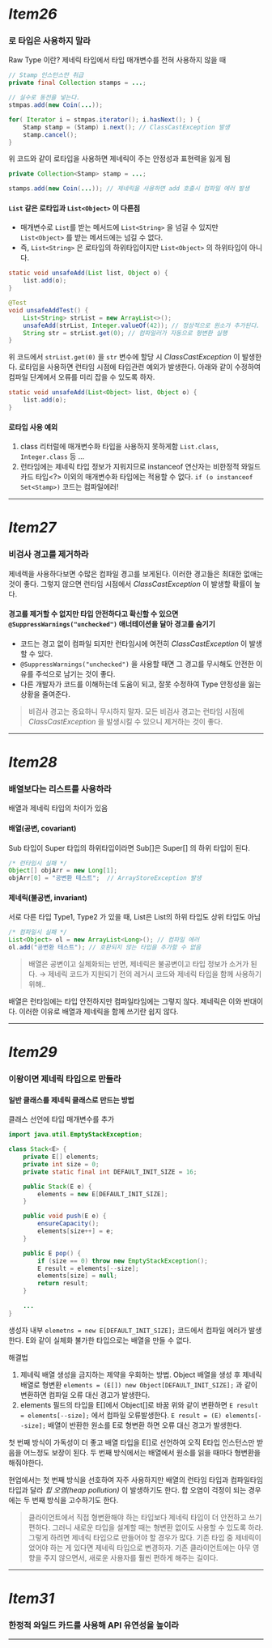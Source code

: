 # _Item26_
### 로 타입은 사용하지 말라

Raw Type 이란?
제네릭 타입에서 타입 매개변수를 전혀 사용하지 않을 때
 
```java
// Stamp 인스턴스만 취급
private final Collection stamps = ...;

// 실수로 동전을 넣는다.
stmpas.add(new Coin(...));

for( Iterator i = stmpas.iterator(); i.hasNext(); ) {
    Stamp stamp = (Stamp) i.next(); // ClassCastException 발생
    stamp.cancel();
}
```
위 코드와 같이 로타입을 사용하면 제네릭이 주는 안정성과 표현력을 잃게 됨

```java
private Collection<Stamp> stamp = ...;

stamps.add(new Coin(...)); // 제네릭을 사용하면 add 호출시 컴파일 에러 발생
```

#### ```List``` 같은 로타입과 ```List<Object>``` 이 다른점
- 매개변수로 ```List```를 받는 메서드에 ```List<String>``` 을 넘길 수 있지만 ```List<Object>``` 를 받는 메서드에는 넘길 수 없다.
- 즉, ```List<String>``` 은 로타입의 하위타입이지만 ```List<Object>``` 의 하위타입이 아니다.
```java
static void unsafeAdd(List list, Object o) {
    list.add(o);
}

@Test
void unsafeAddTest() {
    List<String> strList = new ArrayList<>();
    unsafeAdd(strList, Integer.valueOf(42)); // 정상적으로 원소가 추가된다.
    String str = strList.get(0); // 컴파일러가 자동으로 형변환 실행
}
```
위 코드에서 ```strList.get(0)``` 을 ```str``` 변수에 할당 시 _ClassCastException_ 이 발생한다. 로타입을 사용하면 런타임 시점에 타입관련 예외가 발생한다.
아래와 같이 수정하여 컴파일 단계에서 오류를 미리 잡을 수 있도록 하자.
```java
static void unsafeAdd(List<Object> list, Object o) {
    list.add(o);
}
```

#### 로타입 사용 예외
1. class 리터럴에 매개변수화 타입을 사용하지 못하게함 ```List.class```, ```Integer.class``` 등 ...
2. 런타임에는 제네릭 타입 정보가 지워지므로 instanceof 연산자는 비한정적 와일드카드 타입<?> 이외의 매개변수화 타입에는 적용할 수 없다.
```if (o instanceof Set<Stamp>)``` 코드는 컴파일에러!

---
# _Item27_
### 비검사 경고를 제거하라
제네렉을 사용하다보면 수많은 컴파일 경고를 보게된다. 이러한 경고들은 최대한 없애는 것이 좋다. 그렇지 않으면 런타임 시점에서 _ClassCastException_ 이 발생할
확률이 높다.

#### 경고를 제거할 수 없지만 타입 안전하다고 확신할 수 있으면 ```@SuppressWarnings("unchecked")``` 애너테이션을 달아 경고를 숨기기
- 코드는 경고 없이 컴파일 되지만 런타임시에 여전히 _ClassCastException_ 이 발생할 수 있다.
- ```@SuppressWarnings("unchecked")``` 을 사용할 때면 그 경고를 무시해도 안전한 이유를 주석으로 남기는 것이 좋다.
- 다른 개발자가 코드를 이해하는데 도움이 되고, 잘못 수정하여 Type 안정성을 잃는 상황을 줄여준다.

> 비검사 경고는 중요하니 무시하지 말자. 모든 비검사 경고는 런타임 시점에 _ClassCastException_ 을 발생시킬 수 있으니 제거하는 것이 좋다.

---

# _Item28_
### 배열보다는 리스트를 사용하라

배열과 제네릭 타입의 차이가 있음

#### 배열(공변, covariant)
Sub 타입이 Super 타입의 하위타입이라면 Sub[]은 Super[] 의 하위 타입이 된다.

```java
/* 런타임시 실패 */
Object[] objArr = new Long[1];
objArr[0] = "공변환 테스트";  // ArrayStoreException 발생
```

#### 제네릭(불공변, invariant)
서로 다른 타입 Type1, Type2 가 있을 때, List<Type1>은 List<Type2>의 하위 타입도 상위 타입도 아님
```java
/* 컴파일시 실패 */
List<Object> ol = new ArrayList<Long>(); // 컴파일 에러
ol.add("공변환 테스트"); // 호환되지 않는 타입을 추가할 수 없음
```
> 배열은 공변이고 실체화되는 반면, 제네릭은 불공변이고 타입 정보가 소거가 된다. → 제네릭 코드가 지원되기 전의 레거시 코드와 제네릭
> 타입을 함께 사용하기 위해..

배열은 런타임에는 타입 안전하지만 컴파일타임에는 그렇지 않다. 제네릭은 이와 반대이다. 이러한 이유로 배열과 제네릭을 함께 쓰기란 쉽지 않다.

---

# _Item29_
### 이왕이면 제네릭 타입으로 만들라

#### 일반 클래스를 제네릭 클래스로 만드는 방법

클래스 선언에 타입 매개변수를 추가

```java
import java.util.EmptyStackException;

class Stack<E> {
    private E[] elements;
    private int size = 0;
    private static final int DEFAULT_INIT_SIZE = 16;

    public Stack(E e) {
        elements = new E[DEFAULT_INIT_SIZE];
    }

    public void push(E e) {
        ensureCapacity();
        elements[size++] = e;
    }

    public E pop() {
        if (size == 0) throw new EmptyStackException();
        E result = elements[--size];
        elements[size] = null;
        return result;
    }
    
    ...
}
```
생성자 내부 ```elemetns = new E[DEFAULT_INIT_SIZE];``` 코드에서 컴파일 에러가 발생한다. E와 같이 실체화 불가한 타입으로는 배열을
만들 수 없다.

해결법
1. 제네릭 배열 생성을 금지하는 제약을 우회하는 방법. Object 배열을 생성 후 제네릭 배열로 형변환 ```elements = (E[]) new Object[DEFAULT_INIT_SIZE];```
과 같이 변환하면 컴파일 오류 대신 경고가 발생한다.
2. elements 필드의 타입을 E[]에서 Object[]로 바꿈
위와 같이 변환하면 ```E result = elements[--size];``` 에서 컴파일 오류발생한다. 
```E result = (E) elements[--size];``` 배열이 반환한 원소를 E로 형변환 하면 오류 대신 경고가 발생한다.

첫 번째 방식이 가독성이 더 좋고 배열 타입을 E[]로 선언하여 오직 E타입 인스턴스만 받음을 어느정도 보장이 된다.
두 번째 방식에서는 배열에서 원소를 읽을 때마다 형변환을 해줘야한다.

현업에서는 첫 번째 방식을 선호하여 자주 사용하지만 배열의 런타임 타입과 컴파일타임 타입과 달라 _힙 오염(heap pollution)_ 이 발생하기도 한다.
합 오염이 걱정이 되는 경우에는 두 번째 방식을 고수하기도 한다.

> 클라이언트에서 직접 형변환해야 하는 타입보다 제네릭 타입이 더 안전하고 쓰기 편하다. 그러니 새로운 타입을 설계할 때는 형변환 없이도
> 사용할 수 있도록 하라. 그렇게 하려면 제네릭 타입으로 만들어야 할 경우가 많다. 기존 타입 중 제네릭이었어야 하는 게 있다면 제네릭 타입으로 변경하자.
> 기존 클라이언트에는 아무 영향을 주지 않으면서, 새로운 사용자를 훨씬 편하게 해주는 길이다.

---

# _Item31_
### 한정적 와일드 카드를 사용해 API 유연성을 높이라



---
